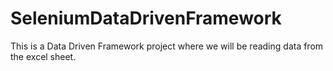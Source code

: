 # SeleniumDataDrivenFramework
This is a Data Driven Framework project where we will be reading data from the excel sheet.
